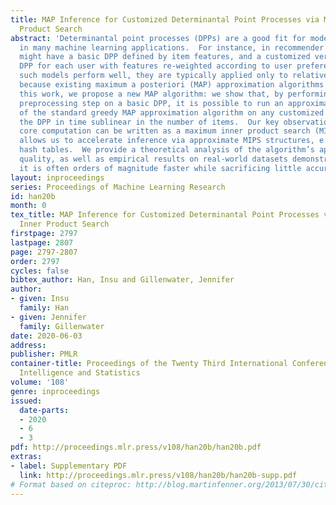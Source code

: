 ```yaml
---
title: MAP Inference for Customized Determinantal Point Processes via Maximum Inner
  Product Search
abstract: 'Determinantal point processes (DPPs) are a good fit for modeling diversity
  in many machine learning applications.  For instance, in recommender systems, one
  might have a basic DPP defined by item features, and a customized version of this
  DPP for each user with features re-weighted according to user preferences.  While
  such models perform well, they are typically applied only to relatively small datasets,
  because existing maximum a posteriori (MAP) approximation algorithms are expensive.  In
  this work, we propose a new MAP algorithm: we show that, by performing a one-time
  preprocessing step on a basic DPP, it is possible to run an approximate version
  of the standard greedy MAP approximation algorithm on any customized version of
  the DPP in time sublinear in the number of items.  Our key observation is that the
  core computation can be written as a maximum inner product search (MIPS), which
  allows us to accelerate inference via approximate MIPS structures, e.g., trees or
  hash tables.  We provide a theoretical analysis of the algorithm’s approximation
  quality, as well as empirical results on real-world datasets demonstrating that
  it is often orders of magnitude faster while sacrificing little accuracy.'
layout: inproceedings
series: Proceedings of Machine Learning Research
id: han20b
month: 0
tex_title: MAP Inference for Customized Determinantal Point Processes via Maximum
  Inner Product Search
firstpage: 2797
lastpage: 2807
page: 2797-2807
order: 2797
cycles: false
bibtex_author: Han, Insu and Gillenwater, Jennifer
author:
- given: Insu
  family: Han
- given: Jennifer
  family: Gillenwater
date: 2020-06-03
address: 
publisher: PMLR
container-title: Proceedings of the Twenty Third International Conference on Artificial
  Intelligence and Statistics
volume: '108'
genre: inproceedings
issued:
  date-parts:
  - 2020
  - 6
  - 3
pdf: http://proceedings.mlr.press/v108/han20b/han20b.pdf
extras:
- label: Supplementary PDF
  link: http://proceedings.mlr.press/v108/han20b/han20b-supp.pdf
# Format based on citeproc: http://blog.martinfenner.org/2013/07/30/citeproc-yaml-for-bibliographies/
---
```


